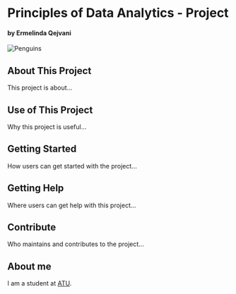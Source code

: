 # Principles of Data Analytics - Project
#### by Ermelinda Qejvani

![Penguins](https://allisonhorst.github.io/palmerpenguins/reference/figures/lter_penguins.png)

## About This Project

This project is about...

## Use of This Project

Why this project is useful...

## Getting Started

How users can get started with the project...

## Getting Help

Where users can get help with this project...

## Contribute

Who maintains and contributes to the project...

## About me

I am a student at [ATU](https://www.atu.ie/).
